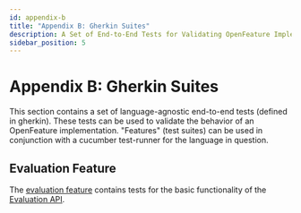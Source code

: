 ```yaml
---
id: appendix-b
title: "Appendix B: Gherkin Suites"
description: A Set of End-to-End Tests for Validating OpenFeature Implementations
sidebar_position: 5
---
```


# Appendix B: Gherkin Suites

This section contains a set of language-agnostic end-to-end tests (defined in gherkin).
These tests can be used to validate the behavior of an OpenFeature implementation.
"Features" (test suites) can be used in conjunction with a cucumber test-runner for the language in question.

## Evaluation Feature

The [evaluation feature](./assets/gherkin/evaluation.feature) contains tests for the basic functionality of the [Evaluation API](./sections/flag-evaluation.md).
